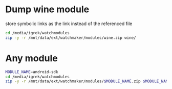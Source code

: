 # Dump wine module
store symbolic links as the link instead of the referenced file
```bash
cd /media/igrek/watchmodules
zip -y -r /mnt/data/ext/watchmaker/modules/wine.zip wine/
```

# Any module
```bash
MODULE_NAME=android-sdk
cd /media/igrek/watchmodules
zip -y -r /mnt/data/ext/watchmaker/modules/$MODULE_NAME.zip $MODULE_NAME/
```
